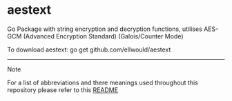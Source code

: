 # aestext
Go Package with string encryption and decryption functions, utilises AES-GCM (Advanced Encryption Standard) (Galois/Counter Mode)

To download aestext: go get github.com/ellwould/aestext

---

>[!NOTE]
>For a list of abbreviations and there meanings used throughout this repository please refer to this [README](https://github.com/Ellwould/information_technology_and_telecommunication_abbreviations)
